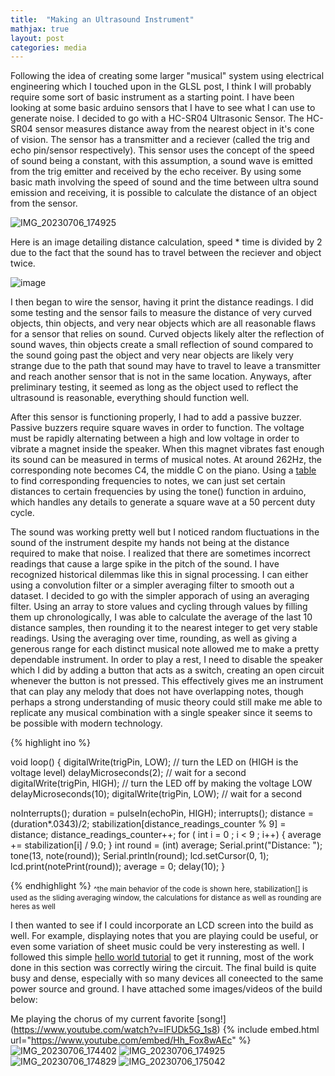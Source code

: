 ```yaml
---
title:  "Making an Ultrasound Instrument"
mathjax: true
layout: post
categories: media
---
```


Following the idea of creating some larger "musical" system using electrical engineering which I touched upon in the GLSL post, I think I 
will probably require some sort of basic instrument as a starting point. I have been looking at some basic arduino sensors that I have to see what I can use to generate noise.
I decided to go with a HC-SR04 Ultrasonic Sensor. The HC-SR04 sensor measures distance away from the nearest object in it's cone of vision. The sensor has a transmitter 
and a reciever (called the trig and echo pin/sensor respectively). This sensor uses the concept of the speed of sound being a constant, with this assumption,
 a sound wave is emitted from the trig emitter and received by the echo receiver. By using some basic math involving the speed of sound and the time 
between ultra sound emission and receiving, it is possible to calculate the distance of an object from the sensor.

![IMG_20230706_174925](https://github.com/vincentkwok21/vincentkwok21.github.io/assets/137122312/0ec86593-d4f9-491a-ab23-5ff877f84324)



Here is an image detailing distance calculation, speed * time is divided by 2 due to the fact that the sound has to travel between the reciever and object twice.

![image](https://github.com/vincentkwok21/vincentkwok21.github.io/assets/137122312/db830e99-4a26-41c4-9fb8-2ca0416bda75)


I then began to wire the sensor, having it print the distance readings. I did some testing and the sensor fails to measure the 
distance of very curved objects, thin objects, and very near objects which are all reasonable flaws for a sensor that relies on sound. Curved objects likely alter the reflection of sound waves, thin objects create a small reflection of sound compared to the sound going past the object
and very near objects are likely very strange due to the path that sound may have to travel to leave a transmitter and reach another sensor that is not in the same location. Anyways, after preliminary testing, it seemed
as long as the object used to reflect the ultrasound is reasonable, everything should function well.

After this sensor is functioning properly, I had to add a passive buzzer. Passive buzzers require square waves in order to function. The voltage must be rapidly alternating between 
a high and low voltage in order to vibrate a magnet inside the speaker. When this magnet vibrates fast enough its sound can be measured in terms of musical notes. At around 262Hz, the corresponding note 
becomes C4, the middle C on the piano. Using a [table](https://pages.mtu.edu/~suits/notefreqs.html) to find corresponding frequencies to notes, we can just set certain distances to certain frequencies by using the 
tone() function in arduino, which handles any details to generate a square wave at a 50 percent duty cycle.

The sound was working pretty well but I noticed random fluctuations in the sound of the instrument despite my hands not being at the distance required to make that noise. I realized that there are sometimes incorrect readings that cause a large
spike in the pitch of the sound. I have recognized historical dilemmas like this in signal processing. I can either using a convolution filter or a simpler averaging filter to smooth out a dataset. I decided to go with the simpler apporach of using an averaging filter.
Using an array to store values and cycling through values by filling them up chronologically, I was able to calculate the average of the last 10 distance samples, then rounding it to the nearest integer to get very stable readings. Using the averaging over time,
rounding, as well as giving a generous range for each distinct musical note allowed me to make a pretty dependable instrument. In order to play a rest, I need to disable the speaker which I did by adding a button that acts as a switch, creating an open circuit whenever
the button is not pressed. This effectively gives me an instrument that can play any melody that does not have overlapping notes, though perhaps a strong understanding of music theory could still make me able to replicate any musical combination with a single speaker since it seems to be possible with
modern technology.

{% highlight ino %}

void loop() {
  digitalWrite(trigPin, LOW);  // turn the LED on (HIGH is the voltage level)
  delayMicroseconds(2);                      // wait for a second
  digitalWrite(trigPin, HIGH);   // turn the LED off by making the voltage LOW
  delayMicroseconds(10);
  digitalWrite(trigPin, LOW);                      // wait for a second

  noInterrupts();
  duration = pulseIn(echoPin, HIGH);
  interrupts();
  distance = (duration*.0343)/2;
  stabilization[distance_readings_counter % 9] = distance;
  distance_readings_counter++;
  for ( int i = 0 ; i < 9 ; i++) {
    average += stabilization[i] / 9.0;
  }
  int round = (int) average;
  Serial.print("Distance: ");
  tone(13, note(round));
  Serial.println(round);
  lcd.setCursor(0, 1);
  lcd.print(notePrint(round));
  average = 0;
  delay(10);
}

{% endhighlight %}
<sub>^the main behavior of the code is shown here, stabilization[] is used as the sliding averaging window, the calculations for distance as well as rounding are heres as well</sub>

I then wanted to see if I could incorporate an LCD screen into the build as well. For example, displaying notes that you are playing could be useful, or even some variation of sheet music could be very insteresting as well. I followed this simple [hello world tutorial](https://www.arduino.cc/en/Tutorial/LibraryExamples/HelloWorld) to get it running,
most of the work done in this section was correctly wiring the circuit. The final build is quite busy and dense, especially with so many devices all coneected to the same power source and ground. I have attached some images/videos of the build below:

Me playing the chorus of my current favorite [song!] (https://www.youtube.com/watch?v=lFUDk5G_1s8)
{% include embed.html url="https://www.youtube.com/embed/Hh_Fox8wAEc" %}
![IMG_20230706_174402](https://github.com/vincentkwok21/vincentkwok21.github.io/assets/137122312/e7435a6e-0a1a-46b9-ad3a-530fa3633e4c)
![IMG_20230706_174925](https://github.com/vincentkwok21/vincentkwok21.github.io/assets/137122312/c9635151-2946-47ad-9cd5-6071d11c8cad)
![IMG_20230706_174829](https://github.com/vincentkwok21/vincentkwok21.github.io/assets/137122312/67cda8b4-2a59-4b3a-a667-5144df754153)
![IMG_20230706_175042](https://github.com/vincentkwok21/vincentkwok21.github.io/assets/137122312/9f0d2210-6fa9-485a-91a1-295ce3af1e25)

